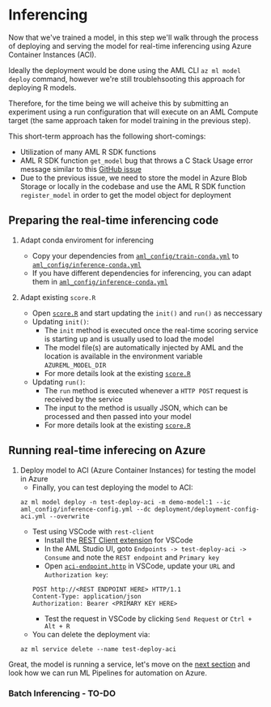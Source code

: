 # Inferencing

Now that we've trained a model, in this step we'll walk through the process of deploying and serving the model for real-time inferencing using Azure Container Instances (ACI).

Ideally the deployment would be done using the AML CLI `az ml model deploy` command, however we're still troublehsooting this approach for deploying R models.

Therefore, for the time being we will acheive this by submitting an experiment using a run configuration that will execute on an AML Compute target (the same approach taken for model training in the previous step).

This short-term approach has the following short-comings:
* Utilization of many AML R SDK functions
* AML R SDK function `get_model` bug that throws a C Stack Usage error message similar to this [GitHub issue](https://github.com/Azure/azureml-sdk-for-r/issues/404)
* Due to the previous issue, we need to store the model in Azure Blob Storage or locally in the codebase and use the AML R SDK function `register_model` in order to get the model object for deployment

## Preparing the real-time inferencing code

1. Adapt conda enviroment for inferencing
    * Copy your dependencies from [`aml_config/train-conda.yml`](../src/model1/aml_config/train-conda.yml) to [`aml_config/inference-conda.yml`](../src/model1/aml_config/inference-conda.yml)
    * If you have different dependencies for inferencing, you can adapt them in [`aml_config/inference-conda.yml`](../src/model1/aml_config/train-conda.yml)

1. Adapt existing `score.R`
    * Open [`score.R`](../src/model1/score.R) and start updating the `init()` and `run()` as neccessary
    * Updating `init()`:
        * The `init` method is executed once the real-time scoring service is starting up and is usually used to load the model
        * The model file(s) are automatically injected by AML and the location is available in the environment variable `AZUREML_MODEL_DIR`
        * For more details look at the existing [`score.R`](../src/model1/score.R)
    * Updating `run()`:
        * The `run` method is executed whenever a `HTTP POST` request is received by the service
        * The input to the method is usually JSON, which can be processed and then passed into your model
        * For more details look at the existing [`score.R`](../src/model1/score.R)

## Running real-time inferecing on Azure

1. Deploy model to ACI (Azure Container Instances) for testing the model in Azure
    * Finally, you can test deploying the model to ACI:
    ```
    az ml model deploy -n test-deploy-aci -m demo-model:1 --ic aml_config/inference-config.yml --dc deployment/deployment-config-aci.yml --overwrite
    ```
    * Test using VSCode with `rest-client`
      * Install the [REST Client extension](https://marketplace.visualstudio.com/items?itemName=humao.rest-client) for VSCode
      * In the AML Studio UI, goto `Endpoints -> test-deploy-aci -> Consume` and note the `REST endpoint` and `Primary key`
      * Open [`aci-endpoint.http`](../src/model1/tests/aci-endpoint.http) in VSCode, update your `URL` and `Authorization key`:
      ```
      POST http://<REST ENDPOINT HERE> HTTP/1.1
      Content-Type: application/json
      Authorization: Bearer <PRIMARY KEY HERE>
      ```
      * Test the request in VSCode by clicking `Send Request` or `Ctrl + Alt + R`
    * You can delete the deployment via:
    ```
    az ml service delete --name test-deploy-aci
    ```
    
Great, the model is running a service, let's move on the [next section](03-pipelines.md) and look how we can run ML Pipelines for automation on Azure.

### Batch Inferencing - TO-DO
